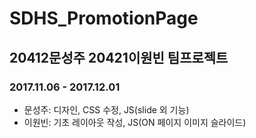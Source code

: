 # SDHS_PromotionPage
## 20412문성주 20421이원빈 팀프로젝트
### 2017.11.06 - 2017.12.01

* 문성주: 디자인, CSS 수정, JS(slide 외 기능)
* 이원빈: 기초 레이아웃 작성, JS(ON 페이지 이미지 슬라이드)